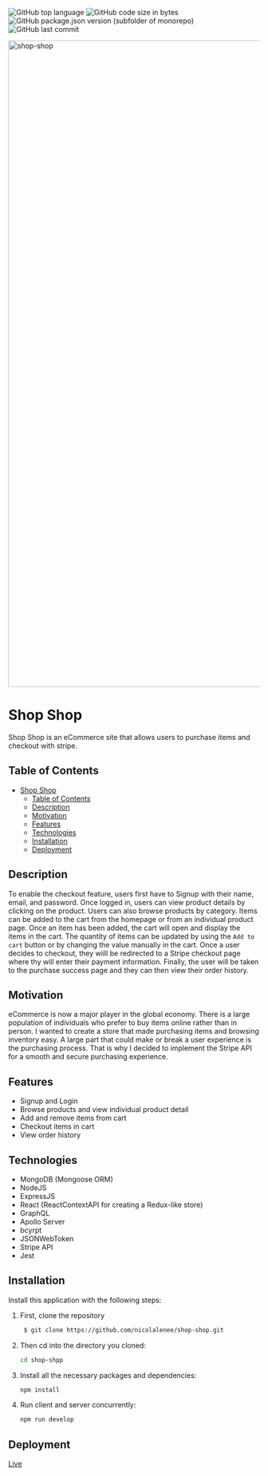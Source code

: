 ![GitHub top language](https://img.shields.io/github/languages/top/nicolalenee/shop-shop)
![GitHub code size in bytes](https://img.shields.io/github/languages/code-size/nicolalenee/shop-shop)
![GitHub package.json version (subfolder of monorepo)](https://img.shields.io/github/package-json/v/nicolalenee/shop-shop?filename=package.json)
![GitHub last commit](https://img.shields.io/github/last-commit/nicolalenee/shop-shop)

<img width="1296" alt="shop-shop" src="https://user-images.githubusercontent.com/86696492/215543214-64aa6b7c-0442-4b4e-b35c-56031426f5d0.png"/>

# Shop Shop

Shop Shop is an eCommerce site that allows users to purchase items and checkout with stripe.

## Table of Contents

- [Shop Shop](#shop-shop)
  - [Table of Contents](#table-of-contents)
  - [Description](#description)
  - [Motivation](#motivation)
  - [Features](#features)
  - [Technologies](#technologies)
  - [Installation](#installation)
  - [Deployment](#deployment)

## Description

To enable the checkout feature, users first have to Signup with their name, email, and password. Once logged in, users can view product details by clicking on the product. Users can also browse products by category. Items can be added to the cart from the homepage or from an individual product page. Once an item has been added, the cart will open and display the items in the cart. The quantity of items can be updated by using the `Add to cart` button or by changing the value manually in the cart. Once a user decides to checkout, they wiill be redirected to a Stripe checkout page where thy will enter their payment information. Finally, the user will be taken to the purchase success page and they can then view their order history.

## Motivation

eCommerce is now a major player in the global economy. There is a large population of individuals who prefer to buy items online rather than in person. I wanted to create a store that made purchasing items and browsing inventory easy. A large part that could make or break a user experience is the purchasing process. That is why I decided to implement the Stripe API for a smooth and secure purchasing experience.

## Features

- Signup and Login
- Browse products and view individual product detail
- Add and remove items from cart
- Checkout items in cart
- View order history

## Technologies

- MongoDB (Mongoose ORM)
- NodeJS
- ExpressJS
- React (ReactContextAPI for creating a Redux-like store)
- GraphQL
- Apollo Server
- bcyrpt
- JSONWebToken
- Stripe API
- Jest

## Installation

Install this application with the following steps:

1. First, clone the repository
   ```bash
    $ git clone https://github.com/nicolalenee/shop-shop.git
   ```
2. Then cd into the directory you cloned:
   ```bash
   cd shop-shpp
   ```
3. Install all the necessary packages and dependencies:
   ```bash
   npm install
   ```
4. Run client and server concurrently:
   ```bash
   npm run develop
   ```

## Deployment

[Live](https://shop-shop-nm.onrender.com)

